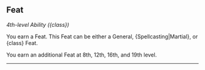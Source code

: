 ## Feat
*4th-level Ability ({class})*

You earn a Feat. This Feat can be either a General, {Spellcasting|Martial}, or {class} Feat.

You earn an additional Feat at 8th, 12th, 16th, and 19th level.

---
